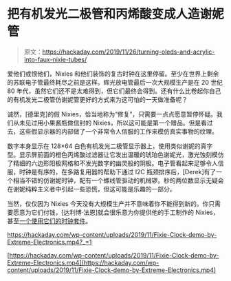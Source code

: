 # 把有机发光二极管和丙烯酸变成人造谢妮管

> 原文：<https://hackaday.com/2019/11/26/turning-oleds-and-acrylic-into-faux-nixie-tubes/>

爱他们或恨他们，Nixies 和他们装饰的复古时钟在这里停留。至少在世界上剩余的苏联电子管最终耗尽之前是这样。辉光放电管最后一次大规模生产是在 20 世纪 80 年代，虽然它们还不是太难得到，但它们最终会得到。还有什么比卷起你自己的有机发光二极管仿谢妮管更好的方式来为这可怕的一天做准备呢？

诚然，[德里克]的假 Nixies，恰当地称为“修复”，只需要一点点愿意暂停怀疑。我们从未见过用小果酱瓶做信封的 Nixies，所以这可能是第一个赠品。但是看过去，这些假显示器的内部做了一个非常令人信服的工作来模仿真实事物的纹理。

数字本身显示在 128×64 白色有机发光二极管显示器上，使用类似谢妮的真字型。显示屏前面的橙色丙烯酸过滤器让它发出温暖的琥珀色谢妮光，激光蚀刻模仿了精细的六边形阳极网格和不发光数字的幽灵般的阴极。电子管看起来足够令人信服，时钟是有序的，在多路复用器的帮助下通过 I2C 瓶颈排序后，[Derek]有了一个相当不错的仿谢妮时钟，配有一个螺线管驱动的机械锣。秒的两位数显示无疑会在谢妮纯粹主义者中引起一些恐慌，但这可能是乐趣的一部分。

当然，仅仅因为 Nixies 今天没有大规模生产并不意味着你不能得到新的。你只需要愿意为它们付钱，[达利博·法恩]就会很乐意为你提供他的手工制作的 Nixies，甚至[一个使用它们的时钟套件](https://hackaday.com/2019/10/13/nixie-clock-failure-analysis-dalibor-farny-style/)。

 <https://hackaday.com/wp-content/uploads/2019/11/Fixie-Clock-demo-by-Extreme-Electronics.mp4?_=1>

[https://hackaday.com/wp-content/uploads/2019/11/Fixie-Clock-demo-by-Extreme-Electronics.mp4](https://hackaday.com/wp-content/uploads/2019/11/Fixie-Clock-demo-by-Extreme-Electronics.mp4)